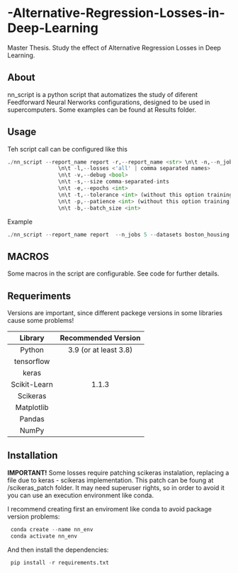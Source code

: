 # -Alternative-Regression-Losses-in-Deep-Learning
Master Thesis. Study the effect of  Alternative Regression Losses in Deep Learning.


## About
nn_script is a python script that automatizes the study of diferent Feedforward Neural Nerworks configurations, designed to be used in supercomputers.
Some examples can be found at Results folder.

## Usage 
Teh script call can be configured like this
```python
./nn_script --report_name report -r,--report_name <str> \n\t -n,--n_jobs <int> \n\t -d,--datasets <'all' | comma separated names> 
                \n\t -l,--losses <'all' | comma separated names> 
                \n\t -v,--debug <bool> 
                \n\t -s,--size comma-separated-ints 
                \n\t -e,--epochs <int>  
                \n\t -t,--tolerance <int> (without this option training is fixed for --epochs epochs) 
                \n\t -p,--patience <int> (without this option training is fixed for --epochs epochs) 
                \n\t -b,--batch_size <int>
 ```

Example
```python
./nn_script --report_name report  --n_jobs 5 --datasets boston_housing --losses mse --size 20,20 --epochs 5000  --tolerance 1.e-16 --patience 500 --batch_size 200 --debug True
 ```

## MACROS 
Some macros in the script are configurable. See code for further details.


## Requeriments
Versions are important, since different packege versions in some libraries cause some problems!

| Library  | Recommended Version |
|:--------------------------------------------------------------:|:-------:|
| Python                                                          |3.9 (or at least 3.8)|
| tensorflow                  || 
| keras                  || 
| Scikit-Learn                  |1.1.3| 
| Scikeras                  || 
| Matplotlib                  || 
| Pandas                  || 
| NumPy                 || 


                 
## Installation

 **IMPORTANT!**
 Some losses require patching scikeras instalation, replacing a file due to keras - scikeras implementation. This patch can be foung at /scikeras_patch folder.
 It may need superuser rights, so in order to avoid it you can use an execution environment like conda.

I recommend creating first an enviroment like conda to avoid package version problems:
```python
 conda create --name nn_env
 conda activate nn_env
 ```
And then install the dependencies:
```python
 pip install -r requirements.txt 
 ```
 
